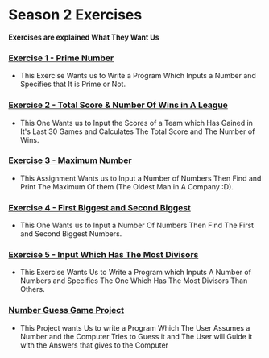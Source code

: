 # Season 2 Exercises

**Exercises are explained What They Want Us**


### [Exercise 1 - Prime Number](https://github.com/ehsanyousefzadehasl/python-fundamentals/blob/master/Season%202/1-prime_number.py)
- This Exercise Wants us to Write a Program Which Inputs a Number and Specifies that It is Prime or Not.


### [Exercise 2 - Total Score & Number Of Wins in A League](https://github.com/ehsanyousefzadehasl/python-fundamentals/blob/master/Season%202/2-sepidrud_team_score_num_of_wins.py)
- This One Wants us to Input the Scores of a Team which Has Gained in It's Last 30 Games and Calculates The Total Score and The Number of Wins.

### [Exercise 3 - Maximum Number](https://github.com/ehsanyousefzadehasl/python-fundamentals/blob/master/Season%202/3-majlese_shuraye_eslami.py)
- This Assignment Wants us to Input a Number of Numbers Then Find and Print The Maximum Of them (The Oldest Man in A Company :D).

### [Exercise 4 - First Biggest and Second Biggest](https://github.com/ehsanyousefzadehasl/python-fundamentals/blob/master/Season%202/4-majles_dovomin_bozorgtarin.py)
- This One Wants us to Input a Number Of Numbers Then Find The First and Second Biggest Numbers.

### [Exercise 5 - Input Which Has The Most Divisors](https://github.com/ehsanyousefzadehasl/python-fundamentals/blob/master/Season%202/5-more_divisors.py)
- This Exercise Wants Us to Write a Program which Inputs A Number of Numbers and Specifies The One Which Has The Most Divisors Than Others.

### [Number Guess Game Project](https://github.com/ehsanyousefzadehasl/python-fundamentals/blob/master/Season%202/number-guess-project.py)
- This Project wants Us to write a Program Which The User Assumes a Number and the Computer Tries to Guess it and The User will Guide it with the Answers that gives to the Computer
